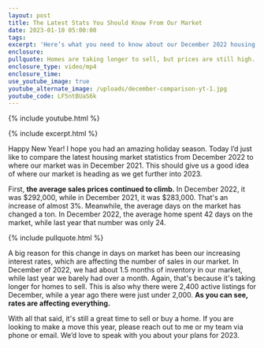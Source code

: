 ```yaml
---
layout: post
title: The Latest Stats You Should Know From Our Market
date: 2023-01-10 05:00:00
tags:
excerpt: 'Here’s what you need to know about our December 2022 housing market. '
enclosure:
pullquote: Homes are taking longer to sell, but prices are still high.
enclosure_type: video/mp4
enclosure_time:
use_youtube_image: true
youtube_alternate_image: /uploads/december-comparison-yt-1.jpg
youtube_code: LF5ntBUaS6k
---
```

{% include youtube.html %}

{% include excerpt.html %}

Happy New Year\! I hope you had an amazing holiday season. Today I’d just like to compare the latest housing market statistics from December 2022 to where our market was in December 2021. This should give us a good idea of where our market is heading as we get further into 2023.&nbsp;

First, **the average sales prices continued to climb.** In December 2022, it was $292,000, while in December 2021, it was $283,000. That's an increase of almost 3%. Meanwhile, the average days on the market has changed a ton. In December 2022, the average home spent 42 days on the market, while last year that number was only 24.

{% include pullquote.html %}

A big reason for this change in days on market has been our increasing interest rates, which are affecting the number of sales in our market. In December of 2022, we had about 1.5 months of inventory in our market, while last year we barely had over a month. Again, that's because it's taking longer for homes to sell. This is also why there were 2,400 active listings for December, while a year ago there were just under 2,000. **As you can see, rates are affecting everything.**

With all that said, it's still a great time to sell or buy a home. If you are looking to make a move this year, please reach out to me or my team via phone or email. We’d love to speak with you about your plans for 2023.